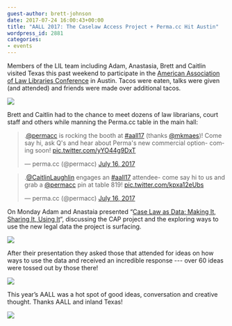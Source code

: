 ```yaml
---
guest-author: brett-johnson
date: 2017-07-24 16:00:43+00:00
title: "AALL 2017: The Caselaw Access Project + Perma.cc Hit Austin"
wordpress_id: 2881
categories:
- events
---
```


Members of the LIL team including Adam, Anastasia, Brett and Caitlin visited Texas this past weekend to participate in the [American Association of Law Libraries Conference](https://www.aallnet.org/conference) in Austin. Tacos were eaten, talks were given (and attended) and friends were made over additional tacos.

![](https://lil-blog-media.s3.amazonaws.com/IMG_0970-e1500879125760-768x1024.jpg)

Brett and Caitlin had to the chance to meet dozens of law librarians, court staff and others while manning the Perma.cc table in the main hall:

<blockquote class="twitter-tweet" data-lang="en"><p lang="en" dir="ltr">.<a href="https://twitter.com/permacc">@permacc</a> is rocking the booth at <a href="https://twitter.com/hashtag/aall17?src=hash">#aall17</a> (thanks <a href="https://twitter.com/mkmaes">@mkmaes</a>)! Come say hi, ask Q&#39;s and hear about Perma&#39;s new commercial option- coming soon! <a href="https://t.co/yYO44g9DxT">pic.twitter.com/yYO44g9DxT</a></p>&mdash; perma.cc (@permacc) <a href="https://twitter.com/permacc/status/886566559124250624">July 16, 2017</a></blockquote>


<blockquote class="twitter-tweet" data-lang="en"><p lang="en" dir="ltr">.<a href="https://twitter.com/CaitlinLaughlin">@CaitlinLaughlin</a> engages an <a href="https://twitter.com/hashtag/aall17?src=hash">#aall17</a> attendee- come say hi to us and grab a <a href="https://twitter.com/permacc">@permacc</a> pin at table 819! <a href="https://t.co/kpxa12eUbs">pic.twitter.com/kpxa12eUbs</a></p>&mdash; perma.cc (@permacc) <a href="https://twitter.com/permacc/status/886686827314376705">July 16, 2017</a></blockquote>

On Monday Adam and Anastaia presented “[Case Law as Data: Making It, Sharing It, Using It](https://eventmobi.com/aall2017/agenda/213084/1115765)“, discussing the CAP project and the exploring ways to use the new legal data the project is surfacing.

![](https://lil-blog-media.s3.amazonaws.com/IMG_1015-1.jpg)

After their presentation they asked those that attended for ideas on how ways to use the data and received an incredible response --- over 60 ideas were tossed out by those there!

![](https://lil-blog-media.s3.amazonaws.com/222.jpg)

This year’s AALL was a hot spot of good ideas, conversation and creative thought. Thanks AALL and inland Texas!

![](https://lil-blog-media.s3.amazonaws.com/IMG_20170718_200836.jpg)

<script async src="//platform.twitter.com/widgets.js" charset="utf-8"></script>
